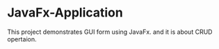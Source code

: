 # JavaFx-Application

This project demonstrates GUI form using JavaFx. and it is about CRUD opertaion.



